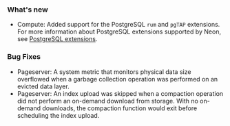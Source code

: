 ### What's new

- Compute: Added support for the PostgreSQL `rum` and `pgTAP` extensions. For more information about PostgreSQL extensions supported by Neon, see [PostgreSQL extensions](https://neon.tech/docs/reference/pg-extensions/).

### Bug Fixes

- Pageserver: A system metric that monitors physical data size overflowed when a garbage collection operation was performed on an evicted data layer.
- Pageserver: An index upload was skipped when a compaction operation did not perform an on-demand download from storage. With no on-demand downloads, the compaction function would exit before scheduling the index upload.
